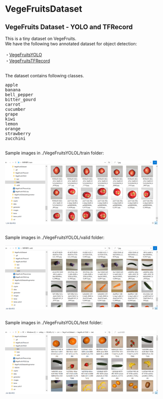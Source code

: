 # VegeFruitsDataset
<h2>VegeFruits Dataset - YOLO and TFRecord</h2> 

This is a tiny dataset on VegeFruits.<br>
We have the following two annotated dataset for object detection:<br>
<br>
・<a href="./VegeFruitsYOLO">VegeFruitsYOLO</a> <br>
・<a href="./VegeFruitsTFRecord">VegeFruitsTFRecord </a> <br>
<br>

The dataset contains following classes.<br>
<pre>
apple
banana
bell_pepper
bitter_gourd
carrot
cucumber
grape
kiwi
lemon
orange
strawberry
zucchini
</pre>
<br>
Sample images in ./VegeFruitsYOLOL/train folder:<br>
<br>
<img src="./asset/vegefruits_sample_images_in_train.png" width = "1024" height="auto">
<br>
<br>

Sample images in ./VegeFruitsYOLOL/valid folder:<br>
<br>
<img src="./asset/vegefruits_sample_images_in_valid.png" width = "1024" height="auto">
<br>
<br>

Sample images in ./VegeFruitsYOLOL/test folder:<br>
<br>
<img src="./asset/vegefruits_sample_images_in_test.png" width = "1024" height="auto">
<br>
<br>
